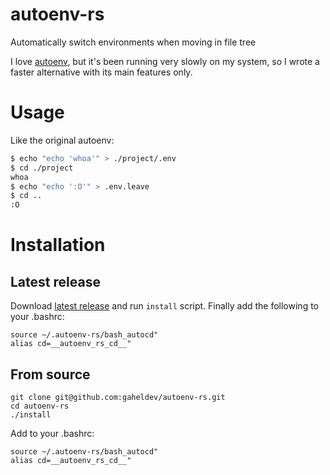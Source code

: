 # autoenv-rs

Automatically switch environments when moving in file tree

I love [autoenv](https://github.com/hyperupcall/autoenv), but it's been running very slowly on my system, so I wrote a faster alternative with its main features only.

# Usage
Like the original autoenv:

```bash
$ echo "echo 'whoa'" > ./project/.env
$ cd ./project
whoa
$ echo "echo ':O'" > .env.leave
$ cd ..
:O
```

# Installation
## Latest release
Download [latest release](https://github.com/gaheldev/autoenv-rs/releases/latest) and run `install` script.
Finally add the following to your .bashrc:
```
source ~/.autoenv-rs/bash_autocd"
alias cd=__autoenv_rs_cd__"
```

## From source
```
git clone git@github.com:gaheldev/autoenv-rs.git
cd autoenv-rs
./install
```

Add to your .bashrc:
```
source ~/.autoenv-rs/bash_autocd"
alias cd=__autoenv_rs_cd__"
```
